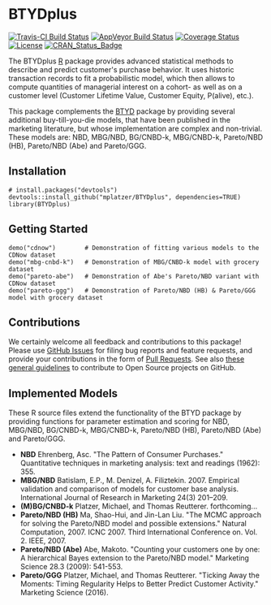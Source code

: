 # BTYDplus

[![Travis-CI Build Status](https://travis-ci.org/mplatzer/BTYDplus.svg?branch=master)](https://travis-ci.org/mplatzer/BTYDplus)
[![AppVeyor Build Status](https://ci.appveyor.com/api/projects/status/github/mplatzer/BTYDplus?branch=master&svg=true)](https://ci.appveyor.com/project/mplatzer/BTYDplus)
[![Coverage Status](https://img.shields.io/codecov/c/github/mplatzer/BTYDplus/master.svg)](https://codecov.io/github/mplatzer/BTYDplus?branch=master)
[![License](https://img.shields.io/badge/license-GPLv3-blue.svg)](http://www.gnu.org/licenses/gpl-3.0.html)
[![CRAN_Status_Badge](http://www.r-pkg.org/badges/version/BTYDplus)](http://cran.r-project.org/package=BTYDplus)

The BTYDplus [R](https://www.r-project.org/) package provides advanced statistical methods to describe and predict customer's purchase behavior. It uses historic transaction records to fit a probabilistic model, which then allows to compute quantities of managerial interest on a cohort- as well as on a customer level (Customer Lifetime Value, Customer Equity, P(alive), etc.).

This package complements the [BTYD](https://cran.r-project.org/package=BTYD) package by providing several additional buy-till-you-die models, that have been published in the marketing literature, but whose implementation are complex and non-trivial. These models are: NBD, MBG/NBD, BG/CNBD-k, MBG/CNBD-k, Pareto/NBD (HB), Pareto/NBD (Abe) and Pareto/GGG.

## Installation

```
# install.packages("devtools")
devtools::install_github("mplatzer/BTYDplus", dependencies=TRUE)
library(BTYDplus)
```

## Getting Started

```
demo("cdnow")        # Demonstration of fitting various models to the CDNow dataset
demo("mbg-cnbd-k")   # Demonstration of MBG/CNBD-k model with grocery dataset
demo("pareto-abe")   # Demonstration of Abe's Pareto/NBD variant with CDNow dataset
demo("pareto-ggg")   # Demonstration of Pareto/NBD (HB) & Pareto/GGG model with grocery dataset
```

## Contributions

We certainly welcome all feedback and contributions to this package! Please use [GitHub Issues](https://github.com/mplatzer/BTYDplus/issues) for filing bug reports and feature requests, and provide your contributions in the form of [Pull Requests](https://help.github.com/articles/about-pull-requests/). See also [these general guidelines](https://guides.github.com/activities/contributing-to-open-source/#contributing) to contribute to Open Source projects on GitHub.

## Implemented Models

These R source files extend the functionality of the BTYD package by providing functions for parameter estimation and scoring for NBD, MBG/NBD, BG/CNBD-k, MBG/CNBD-k, Pareto/NBD (HB), Pareto/NBD (Abe) and Pareto/GGG.

* **NBD** Ehrenberg, Asc. "The Pattern of Consumer Purchases." Quantitative techniques in marketing analysis: text and readings (1962): 355.
* **MBG/NBD** Batislam, E.P., M. Denizel, A. Filiztekin. 2007. Empirical validation and comparison of models for customer base analysis. International Journal of Research in Marketing 24(3) 201–209.
* **(M)BG/CNBD-k** Platzer, Michael, and Thomas Reutterer. forthcoming...
* **Pareto/NBD (HB)** Ma, Shao-Hui, and Jin-Lan Liu. "The MCMC approach for solving the Pareto/NBD model and possible extensions." Natural Computation, 2007. ICNC 2007. Third International Conference on. Vol. 2. IEEE, 2007.
* **Pareto/NBD (Abe)** Abe, Makoto. "Counting your customers one by one: A hierarchical Bayes extension to the Pareto/NBD model." Marketing Science 28.3 (2009): 541-553.
* **Pareto/GGG** Platzer, Michael, and Thomas Reutterer. "Ticking Away the Moments: Timing Regularity Helps to Better Predict Customer Activity." Marketing Science (2016).
